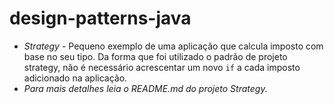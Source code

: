 # design-patterns-java

- *Strategy* - Pequeno exemplo de uma aplicação que calcula imposto com base no seu tipo.
Da forma que foi utilizado o padrão de projeto strategy, não é necessário 
acrescentar um novo `if` a cada imposto adicionado na aplicação.
- *Para mais detalhes leia o README.md do projeto Strategy.*
